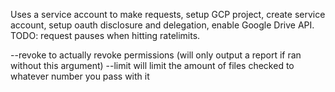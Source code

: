 Uses a service account to make requests, setup GCP project, create service account, setup oauth disclosure and delegation, enable Google Drive API. TODO: request pauses when hitting ratelimits.


--revoke to actually revoke permissions (will only output a report if ran without this argument)
--limit will limit the amount of files checked to whatever number you pass with it
